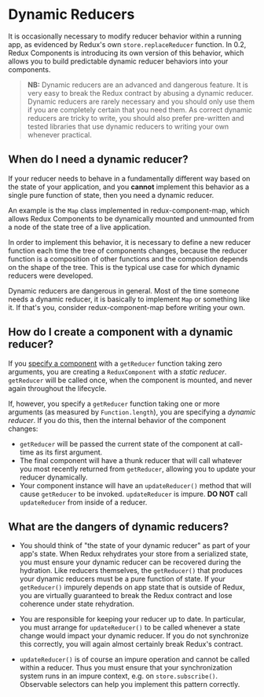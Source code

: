 # Dynamic Reducers

It is occasionally necessary to modify reducer behavior within a running app, as evidenced by Redux's own `store.replaceReducer` function. In 0.2, Redux Components is introducing its own version of this behavior, which allows you to build predictable dynamic reducer behaviors into your components.

> **NB:** Dynamic reducers are an advanced and dangerous feature. It is very easy to break the Redux contract by abusing a dynamic reducer. Dynamic reducers are rarely necessary and you should only use them if you are completely certain that you need them. As correct dynamic reducers are tricky to write, you should also prefer pre-written and tested libraries that use dynamic reducers to writing your own whenever practical.

## When do I need a dynamic reducer?

If your reducer needs to behave in a fundamentally different way based on the state of your application, and you **cannot** implement this behavior as a single pure function of state, then you need a dynamic reducer.

An example is the `Map` class implemented in redux-component-map, which allows Redux Components to be dynamically mounted and unmounted from a node of the state tree of a live application.

In order to implement this behavior, it is necessary to define a new reducer function each time the tree of components changes, because the reducer function is a composition of other functions and the composition depends on the shape of the tree. This is the typical use case for which dynamic reducers were developed.

Dynamic reducers are dangerous in general. Most of the time someone needs a dynamic reducer, it is basically to implement `Map` or something like it. If that's you, consider redux-component-map before writing your own.

## How do I create a component with a dynamic reducer?

If you [specify a component](/docs/API/ComponentSpecification.md) with a `getReducer` function taking zero arguments, you are creating a `ReduxComponent` with a *static reducer*. `getReducer` will be called once, when the component is mounted, and never again throughout the lifecycle.

If, however, you specify a `getReducer` function taking one or more arguments (as measured by `Function.length`), you are specifying a *dynamic reducer*. If you do this, then the internal behavior of the component changes:

- `getReducer` will be passed the current state of the component at call-time as its first argument.
- The final component will have a thunk reducer that will call whatever you most recently returned from `getReducer`, allowing you to update your reducer dynamically.
- Your component instance will have an `updateReducer()` method that will cause `getReducer` to be invoked. `updateReducer` is impure. **DO NOT** call `updateReducer` from inside of a reducer.

## What are the dangers of dynamic reducers?

- You should think of "the state of your dynamic reducer" as part of your app's state. When Redux rehydrates your store from a serialized state, you must ensure your dynamic reducer can be recovered during the hydration. Like reducers themselves, the `getReducer()` that produces your dynamic reducers must be a pure function of state. If your `getReducer()` impurely depends on app state that is outside of Redux, you are virtually guaranteed to break the Redux contract and lose coherence under state rehydration.

- You are responsible for keeping your reducer up to date. In particular, you must arrange for `updateReducer()` to be called whenever a state change would impact your dynamic reducer. If you do not synchronize this correctly, you will again almost certainly break Redux's contract.

- `updateReducer()` is of course an impure operation and cannot be called within a reducer. Thus you must ensure that your synchronization system runs in an impure context, e.g. on `store.subscribe()`. Observable selectors can help you implement this pattern correctly.
